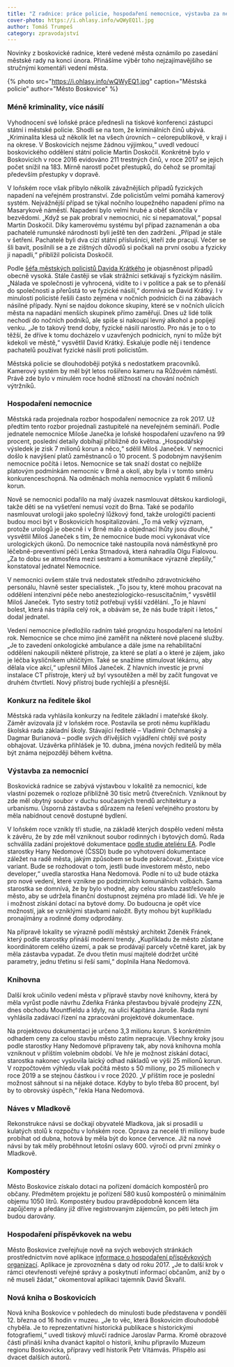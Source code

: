 ```yaml
---
title: "Z radnice: práce policie, hospodaření nemocnice, výstavba za nemocnicí"
cover-photo: https://i.ohlasy.info/wQWyEQ1l.jpg
author: Tomáš Trumpeš
category: zpravodajství
---
```


Novinky z boskovické radnice, které vedené města oznámilo po zasedání městské rady na konci února. Přinášíme výběr toho nejzajímavějšího se stručnými komentáři vedení města.

{% photo src="https://i.ohlasy.info/wQWyEQ1.jpg" caption="Městská policie" author="Město Boskovice" %}

### Méně kriminality, více násilí

Vyhodnocení své loňské práce přednesli na tiskové konferenci zástupci státní i městské policie. Shodli se na tom, že kriminálních činů ubývá. „Kriminalita klesá už několik let na všech úrovních – celorepublikově, v kraji i na okrese. V Boskovicích nejsme žádnou výjimkou,“ uvedl vedoucí boskovického oddělení státní policie Martin Doskočil. Konkrétně bylo v Boskovicích v roce 2016 evidováno 211 trestných činů, v roce 2017 se jejich počet snížil na 183. Mírně narostl počet přestupků, do čehož se promítají především přestupky v dopravě. 

V loňském roce však přibylo několik závažnějších případů fyzických napadení na veřejném prostranství. Zde policistům velmi pomáhá kamerový systém. Nejvážnější případ se týkal nočního loupežného napadení přímo na Masarykově náměstí. Napadení bylo velmi hrubé a oběť skončila v bezvědomí. „Když se pak probral v nemocnici, nic si nepamatoval,“ popsal Martin Doskočil. Díky kamerovému systému byl případ zaznamenán a oba pachatelé rumunské národnosti byli ještě ten den zadrženi. „Případ je stále v šetření. Pachatelé byli dva cizí státní příslušníci, kteří zde pracují. Večer se šli bavit, posilnili se a ze zištných důvodů si počkali na první osobu a fyzicky ji napadli,“ přiblížil policista Doskočil.

Podle [šéfa městských policistů Davida Krátkého](http://www.ohlasy.info/clanky/2016/02/rozhovor-kratky.html) je objasněnost případů obecně vysoká. Stále častěji se však strážníci setkávají s fyzickým násilím. „Nálada ve společnosti je vyhrocená, vidíte to i v politice a pak se to přenáší do společnosti a přerůstá to ve fyzické násilí,“ domnívá se David Krátký. I v minulosti policisté řešili často zejména v nočních podnicích či na zábavách násilné případy. Nyní se najdou dokonce skupiny, které se v nočních ulicích města na napadání menších skupinek přímo zaměřují. Dnes už lidé tolik nechodí do nočních podniků, ale spíše si nakoupí levný alkohol a popíjejí venku. „Je to takový trend doby, fyzické násilí narostlo. Pro nás je to o to těžší, že dříve k tomu docházelo v uzavřených podnicích, nyní to může být kdekoli ve městě,“ vysvětlil David Krátký. Eskaluje podle něj i tendence pachatelů používat fyzické násilí proti policistům.

Městská policie se dlouhodoběji potýká s nedostatkem pracovníků. Kamerový systém by měl být letos rošířeno kameru na Růžovém náměstí. Právě zde bylo v minulém roce hodně stížností na chování nočních výtržníků.

### Hospodaření nemocnice

Městská rada projednala rozbor hospodaření nemocnice za rok 2017. Už předtím tento rozbor projednali zastupitelé na neveřejném semináři. Podle jednatele nemocnice Miloše Janečka je loňské hospodaření uzavřeno na 99 procent, poslední detaily dobíhají přibližně do května. „Hospodářský výsledek je zisk 7 milionů korun a něco,“ sdělil Miloš Janeček. V nemocnici došlo k navýšení platů zaměstnanců o 10 procent. S podobným navýšením nemocnice počítá i letos. Nemocnice se tak snaží dostat co nejblíže platovým podmínkám nemocnic v Brně a okolí, aby byla i v tomto směru konkurenceschopná. Na odměnách mohla nemocnice vyplatit 6 milionů korun.

Nově se nemocnici podařilo na malý úvazek nasmlouvat dětskou kardiologii, takže děti se na vyšetření nemusí vozit do Brna. Také se podařilo nasmlouvat urologii jako společný lůžkový fond, takže urologičtí pacienti budou moci být v Boskovicích hospitalizováni. „To má velký význam, protože urologů je obecně i v Brně málo a objednací lhůty jsou dlouhé,“ vysvětlil Miloš Janeček s tím, že nemocnice bude moci vykonávat více urologických úkonů. Do nemocnice také nastoupila nová náměstkyně pro léčebně-preventivní péči Lenka Strnadová, která nahradila Olgu Fialovou. „Za to dobu se atmosféra mezi sestrami a komunikace výrazně zlepšily,“ konstatoval jednatel Nemocnice.

V nemocnici ovšem stále trvá nedostatek středního zdravotnického personálu, hlavně sester specialistek. „To jsou ty, které mohou pracovat na oddělení intenzivní péče nebo anesteziologicko-resuscitačním,“ vysvětlil Miloš Janeček. Tyto sestry totiž potřebují vyšší vzdělání. „To je hlavní bolest, která nás trápila celý rok, a obávám se, že nás bude trápit i letos,“ dodal jednatel.

Vedení nemocnice předložilo radním také prognózu hospodaření na letošní rok. Nemocnice se chce mimo jiné zaměřit na některé nové placené služby. „Je to zavedení onkologické ambulance a dále jsme na rehabilitační oddělení nakoupili některé přístroje, za které se platí a o které je zájem, jako je léčba kysličníkem uhličitým. Také se snažíme stimulovat lékárnu, aby dělala více akcí,“ upřesnil Miloš Janeček. Z hlavních investic je první instalace CT přístroje, který už byl vysoutěžen a měl by začít fungovat ve druhém čtvrtletí. Nový přístroj bude rychlejší a přesnější.

### Konkurz na ředitele škol

Městská rada vyhlásila konkurzy na ředitele základní i mateřské školy. Záměr avizovala již v loňském roce. Postavila se proti němu kupříkladu školská rada základní školy. Stávající ředitelé – Vladimír Ochmanský a Dagmar Burianová – podle svých dřívějších vyjádření chtějí své posty obhajovat. Uzávěrka přihlášek je 10. dubna, jména nových ředitelů by měla být známa nejpozději během května.

### Výstavba za nemocnicí

Boskovická radnice se zabývá výstavbou v lokalitě za nemocnicí, kde vlastní pozemek o rozloze přibližně 30 tisíc metrů čtverečních. Vzniknout by zde měl obytný soubor v duchu současných trendů architektury a urbanismu. Úsporná zástavba s důrazem na řešení veřejného prostoru by měla nabídnout cenově dostupné bydlení.

V loňském roce vznikly tři studie, na základě kterých dospělo vedení města k závěru, že by zde měl vzniknout soubor rodinných i bytových domů. Rada schválila zadání projektové dokumentace [podle studie ateliéru EA](http://www.boskovice.cz/urbanisticka-studie-obytneho-souboru-za-nemocnici/d-29907). Podle starostky Hany Nedomové (ČSSD) bude po vyhotovení dokumentace záležet na radě města, jakým způsobem se bude pokračovat. „Existuje více variant. Bude se rozhodovat o tom, jestli bude investorem město, nebo developer,“ uvedla starostka Hana Nedomová. Podle ní to už bude otázka pro nové vedení, které vznikne po podzimních komunálních volbách. Sama starostka se domnívá, že by bylo vhodné, aby celou stavbu zastřešovalo město, aby se udržela finanční dostupnost zejména pro mladé lidi. Ve hře je i možnost získání dotací na bytové domy. Do budoucna je opět více možností, jak se vzniklými stavbami naložit. Byty mohou být kupříkladu pronajímány a rodinné domy odprodány.

Na přípravě lokality se výrazně podílí městský architekt Zdeněk Fránek, který podle starostky přináší moderní trendy. „Kupříkladu že město zůstane koordinátorem celého území, a pak se prodávají parcely včetně karet, jak by měla zástavba vypadat. Ze dvou třetin musí majitelé dodržet určité parametry, jednu třetinu si řeší sami,“ doplnila Hana Nedomová.

### Knihovna

Další krok učinilo vedení města v přípravě stavby nové knihovny, která by měla vyrůst podle návrhu Zdeňka Fránka přestavbou bývalé prodejny ZZN, dnes obchodu Mountfieldu a Idyly, na ulici Kapitána Jaroše. Rada nyní vyhlásila zadávací řízení na zpracování projektové dokumentace.

Na projektovou dokumentaci je určeno 3,3 milionu korun. S konkrétním odhadem ceny za celou stavbu město zatím nepracuje. Všechny kroky jsou podle starostky Hany Nedomové připraveny tak, aby nová knihovna mohla vzniknout v příštím volebním období. Ve hře je možnost získání dotací, starostka nakonec vyslovila laický odhad nákladů ve výši 25 milionů korun. V rozpočtovém výhledu však počítá město s 50 miliony, po 25 milionech v roce 2019 a se stejnou částkou i v roce 2020. „V příštím roce je poslední možnost sáhnout si na nějaké dotace. Kdyby to bylo třeba 80 procent, byl by to obrovský úspěch,“ řekla Hana Nedomová.

### Náves v Mladkově

Rekonstrukce návsi se dočkají obyvatelé Mladkova, jak si prosadili u kulatých stolů k rozpočtu v loňském roce. Oprava za necelé tři miliony bude probíhat od dubna, hotová by měla být do konce července. Již na nové návsi by tak měly proběhnout letošní oslavy 600. výročí od první zmínky o Mladkově.

### Kompostéry

Město Boskovice získalo dotaci na pořízení domácích kompostérů pro občany. Předmětem projektu je pořízení 580 kusů kompostérů o minimálním objemu 1050 litrů. Kompostéry budou pravděpodobně koncem léta zapůjčeny a předány již dříve registrovaným zájemcům, po pěti letech jim budou darovány.

### Hospodaření příspěvkovek na webu

Město Boskovice zveřejňuje nově na svých webových stránkách prostřednictvím nové aplikace [informace o hospodaření příspěvkových organizací](http://ssl.boskovice.cz/grepviewer_po/). Aplikace je zprovozněna s daty od roku 2017. „Je to další krok v rámci otevřenosti veřejné správy a poskytnutí informací občanům, aniž by o ně museli žádat,“ okomentoval aplikaci tajemník David Škvařil.

### Nová kniha o Boskovicích

Nová kniha Boskovice v pohledech do minulosti bude představena v pondělí 12. března od 16 hodin v muzeu. „Je to věc, která Boskovicím dlouhodobě chyběla. Je to reprezentativní historická publikace s historickými fotografiemi,“ uvedl tiskový mluvčí radnice Jaroslav Parma. Kromě obrazové části přináší kniha dvanáct kapitol o historii, knihu připravilo Muzeum regionu Boskovicka, přípravy vedl historik Petr Vítámvás. Přispělo asi dvacet dalších autorů.
